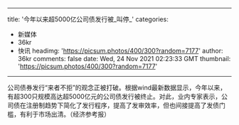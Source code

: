 
---
title: '今年以来超5000亿公司债发行被_叫停_'
categories: 
 - 新媒体
 - 36kr
 - 快讯
headimg: 'https://picsum.photos/400/300?random=7177'
author: 36kr
comments: false
date: Wed, 24 Nov 2021 02:23:33 GMT
thumbnail: 'https://picsum.photos/400/300?random=7177'
---

<div>   
公司债券发行“来者不拒”的观念正被打破。根据wind最新数据显示，今年以来，有超300只规模高达超5000亿元的公司债发行被终止。对此，业内专家表示，公司债在注册制趋势下简化了发行程序，提高了发审效率，但也间接提高了发债门槛，有利于市场出清。（经济参考报）  
</div>
            